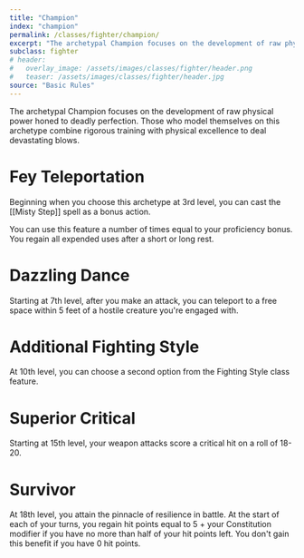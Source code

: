 ```yaml
---
title: "Champion"
index: "champion"
permalink: /classes/fighter/champion/
excerpt: "The archetypal Champion focuses on the development of raw physical power honed to deadly perfection."
subclass: fighter
# header:
#   overlay_image: /assets/images/classes/fighter/header.png
#   teaser: /assets/images/classes/fighter/header.jpg
source: "Basic Rules"
---
```

The archetypal Champion focuses on the development of raw physical power honed to deadly perfection. Those who model themselves on this archetype combine rigorous training with physical excellence to deal devastating blows.

# Fey Teleportation
Beginning when you choose this archetype at 3rd level, you can cast the [[Misty Step]] spell as a bonus action.

You can use this feature a number of times equal to your proficiency bonus. You regain all expended uses after a short or long rest.

# Dazzling Dance
Starting at 7th level, after you make an attack, you can teleport to a free space within 5 feet of a hostile creature you're engaged with.

# Additional Fighting Style
At 10th level, you can choose a second option from the Fighting Style class feature.

# Superior Critical
Starting at 15th level, your weapon attacks score a critical hit on a roll of 18-20.

# Survivor
At 18th level, you attain the pinnacle of resilience in battle. At the start of each of your turns, you regain hit points equal to 5 + your Constitution modifier if you have no more than half of your hit points left. You don't gain this benefit if you have 0 hit points.
